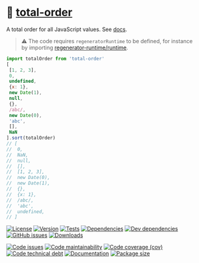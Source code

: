 :clown_face: [total-order](https://make-github-pseudonymous-again.github.io/js-total-order)
==

A total order for all JavaScript values.
See [docs](https://make-github-pseudonymous-again.github.io/js-total-order/index.html).

> :warning: The code requires `regeneratorRuntime` to be defined, for instance by importing
> [regenerator-runtime/runtime](https://www.npmjs.com/package/regenerator-runtime).

```js
import totalOrder from 'total-order'
[
 [1, 2, 3],
 0,
 undefined,
 {x: 1},
 new Date(1),
 null,
 {},
 /abc/,
 new Date(0),
 'abc',
 [],
 NaN
].sort(totalOrder)
// [
//  0,
//  NaN,
//  null,
//  [],
//  [1, 2, 3],
//  new Date(0),
//  new Date(1),
//  {},
//  {x: 1},
//  /abc/,
//  'abc',
//  undefined,
// ]
```

[![License](https://img.shields.io/github/license/make-github-pseudonymous-again/js-total-order.svg)](https://raw.githubusercontent.com/make-github-pseudonymous-again/js-total-order/main/LICENSE)
[![Version](https://img.shields.io/npm/v/total-order.svg)](https://www.npmjs.org/package/total-order)
[![Tests](https://img.shields.io/github/workflow/status/make-github-pseudonymous-again/js-total-order/ci:test?event=push&label=tests)](https://github.com/make-github-pseudonymous-again/js-total-order/actions/workflows/ci:test.yml?query=branch:main)
[![Dependencies](https://img.shields.io/david/make-github-pseudonymous-again/js-total-order.svg)](https://david-dm.org/make-github-pseudonymous-again/js-total-order)
[![Dev dependencies](https://img.shields.io/david/dev/make-github-pseudonymous-again/js-total-order.svg)](https://david-dm.org/make-github-pseudonymous-again/js-total-order?type=dev)
[![GitHub issues](https://img.shields.io/github/issues/make-github-pseudonymous-again/js-total-order.svg)](https://github.com/make-github-pseudonymous-again/js-total-order/issues)
[![Downloads](https://img.shields.io/npm/dm/total-order.svg)](https://www.npmjs.org/package/total-order)

[![Code issues](https://img.shields.io/codeclimate/issues/make-github-pseudonymous-again/js-total-order.svg)](https://codeclimate.com/github/make-github-pseudonymous-again/js-total-order/issues)
[![Code maintainability](https://img.shields.io/codeclimate/maintainability/make-github-pseudonymous-again/js-total-order.svg)](https://codeclimate.com/github/make-github-pseudonymous-again/js-total-order/trends/churn)
[![Code coverage (cov)](https://img.shields.io/codecov/c/gh/make-github-pseudonymous-again/js-total-order/main.svg)](https://codecov.io/gh/make-github-pseudonymous-again/js-total-order)
[![Code technical debt](https://img.shields.io/codeclimate/tech-debt/make-github-pseudonymous-again/js-total-order.svg)](https://codeclimate.com/github/make-github-pseudonymous-again/js-total-order/trends/technical_debt)
[![Documentation](https://make-github-pseudonymous-again.github.io/js-total-order/badge.svg)](https://make-github-pseudonymous-again.github.io/js-total-order/source.html)
[![Package size](https://img.shields.io/bundlephobia/minzip/total-order)](https://bundlephobia.com/result?p=total-order)
